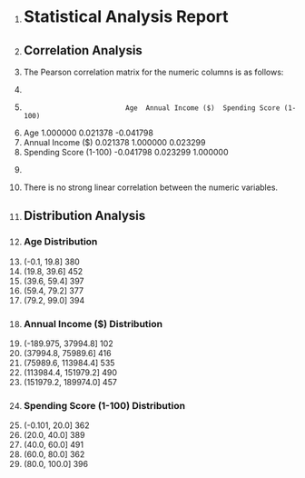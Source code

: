 1. # Statistical Analysis Report
2. ## Correlation Analysis
3. The Pearson correlation matrix for the numeric columns is as follows:
4. ```
5.                              Age  Annual Income ($)  Spending Score (1-100)
6. Age                     1.000000           0.021378               -0.041798
7. Annual Income ($)       0.021378           1.000000                0.023299
8. Spending Score (1-100) -0.041798           0.023299                1.000000
9. ```
10. There is no strong linear correlation between the numeric variables.
11. ## Distribution Analysis
12. ### Age Distribution
13. (-0.1, 19.8]    380
14. (19.8, 39.6]    452
15. (39.6, 59.4]    397
16. (59.4, 79.2]    377
17. (79.2, 99.0]    394
18. ### Annual Income ($) Distribution
19. (-189.975, 37994.8]     102
20. (37994.8, 75989.6]      416
21. (75989.6, 113984.4]     535
22. (113984.4, 151979.2]    490
23. (151979.2, 189974.0]    457
24. ### Spending Score (1-100) Distribution
25. (-0.101, 20.0]    362
26. (20.0, 40.0]      389
27. (40.0, 60.0]      491
28. (60.0, 80.0]      362
29. (80.0, 100.0]     396
